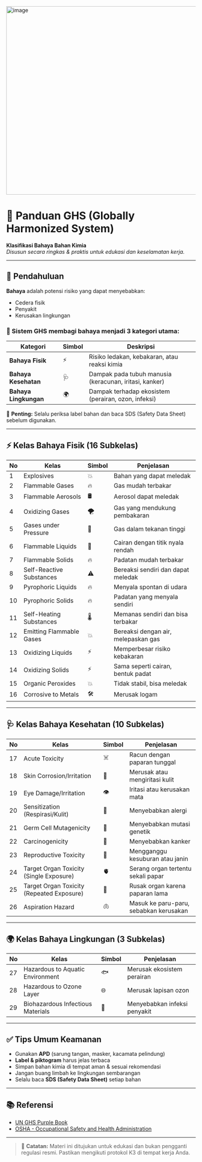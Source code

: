 <img width="1100" height="500" alt="image" src="https://github.com/user-attachments/assets/6c13b216-0ca3-4726-a7ad-7101f51e45c9" />

# 📘 Panduan GHS (Globally Harmonized System)
**Klasifikasi Bahaya Bahan Kimia**  
_Disusun secara ringkas & praktis untuk edukasi dan keselamatan kerja._

---

## 📌 Pendahuluan

**Bahaya** adalah potensi risiko yang dapat menyebabkan:
- Cedera fisik
- Penyakit
- Kerusakan lingkungan

### 🔎 Sistem GHS membagi bahaya menjadi 3 kategori utama:

| Kategori | Simbol | Deskripsi |
|----------|--------|-----------|
| **Bahaya Fisik** | ⚡ | Risiko ledakan, kebakaran, atau reaksi kimia |
| **Bahaya Kesehatan** | 🩺 | Dampak pada tubuh manusia (keracunan, iritasi, kanker) |
| **Bahaya Lingkungan** | 🌍 | Dampak terhadap ekosistem (perairan, ozon, infeksi) |

📌 **Penting:** Selalu periksa label bahan dan baca SDS (Safety Data Sheet) sebelum digunakan.

---

## ⚡ Kelas Bahaya Fisik (16 Subkelas)

| No | Kelas | Simbol | Penjelasan |
|----|-------|--------|------------|
| 1 | Explosives | 💥 | Bahan yang dapat meledak |
| 2 | Flammable Gases | 🔥 | Gas mudah terbakar |
| 3 | Flammable Aerosols | 🛢️ | Aerosol dapat meledak |
| 4 | Oxidizing Gases | 🌪️ | Gas yang mendukung pembakaran |
| 5 | Gases under Pressure | 💨 | Gas dalam tekanan tinggi |
| 6 | Flammable Liquids | 🧪 | Cairan dengan titik nyala rendah |
| 7 | Flammable Solids | 🔥 | Padatan mudah terbakar |
| 8 | Self-Reactive Substances | ⚠️ | Bereaksi sendiri dan dapat meledak |
| 9 | Pyrophoric Liquids | 🔥 | Menyala spontan di udara |
| 10 | Pyrophoric Solids | 🔥 | Padatan yang menyala sendiri |
| 11 | Self-Heating Substances | 🌡️ | Memanas sendiri dan bisa terbakar |
| 12 | Emitting Flammable Gases | 💥 | Bereaksi dengan air, melepaskan gas |
| 13 | Oxidizing Liquids | ⚡ | Memperbesar risiko kebakaran |
| 14 | Oxidizing Solids | ⚡ | Sama seperti cairan, bentuk padat |
| 15 | Organic Peroxides | 💥 | Tidak stabil, bisa meledak |
| 16 | Corrosive to Metals | 🛠️ | Merusak logam |

---

## 🩺 Kelas Bahaya Kesehatan (10 Subkelas)

| No | Kelas | Simbol | Penjelasan |
|----|-------|--------|------------|
| 17 | Acute Toxicity | ☠️ | Racun dengan paparan tunggal |
| 18 | Skin Corrosion/Irritation | 🧴 | Merusak atau mengiritasi kulit |
| 19 | Eye Damage/Irritation | 👁️ | Iritasi atau kerusakan mata |
| 20 | Sensitization (Respirasi/Kulit) | 🤧 | Menyebabkan alergi |
| 21 | Germ Cell Mutagenicity | 🧬 | Menyebabkan mutasi genetik |
| 22 | Carcinogenicity | 🦠 | Menyebabkan kanker |
| 23 | Reproductive Toxicity | 👶 | Mengganggu kesuburan atau janin |
| 24 | Target Organ Toxicity (Single Exposure) | 🫀 | Serang organ tertentu sekali papar |
| 25 | Target Organ Toxicity (Repeated Exposure) | 🧠 | Rusak organ karena paparan lama |
| 26 | Aspiration Hazard | 🫁 | Masuk ke paru-paru, sebabkan kerusakan |

---

## 🌍 Kelas Bahaya Lingkungan (3 Subkelas)

| No | Kelas | Simbol | Penjelasan |
|----|-------|--------|------------|
| 27 | Hazardous to Aquatic Environment | 🐟 | Merusak ekosistem perairan |
| 28 | Hazardous to Ozone Layer | 🌐 | Merusak lapisan ozon |
| 29 | Biohazardous Infectious Materials | 🦠 | Menyebabkan infeksi penyakit |

---

## ✅ Tips Umum Keamanan

- Gunakan **APD** (sarung tangan, masker, kacamata pelindung)
- **Label & piktogram** harus jelas terbaca
- Simpan bahan kimia di tempat aman & sesuai rekomendasi
- Jangan buang limbah ke lingkungan sembarangan
- Selalu baca **SDS (Safety Data Sheet)** setiap bahan

---

## 📚 Referensi

- [UN GHS Purple Book](https://unece.org/ghs-rev9-2021)
- [OSHA - Occupational Safety and Health Administration](https://www.osha.gov)

---

> 📌 **Catatan:** Materi ini ditujukan untuk edukasi dan bukan pengganti regulasi resmi. Pastikan mengikuti protokol K3 di tempat kerja Anda.
